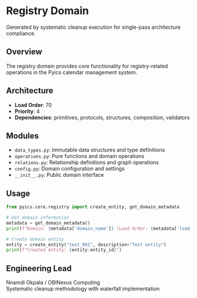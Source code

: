# Registry Domain

Generated by systematic cleanup execution for single-pass architecture compliance.

## Overview

The registry domain provides core functionality for registry-related operations in the Pyics calendar management system.

## Architecture

- **Load Order**: 70
- **Priority**: 4
- **Dependencies**: primitives, protocols, structures, composition, validators

## Modules

- `data_types.py`: Immutable data structures and type definitions
- `operations.py`: Pure functions and domain operations  
- `relations.py`: Relationship definitions and graph operations
- `config.py`: Domain configuration and settings
- `__init__.py`: Public domain interface

## Usage

```python
from pyics.core.registry import create_entity, get_domain_metadata

# Get domain information
metadata = get_domain_metadata()
print(f"Domain: {metadata['domain_name']} (Load Order: {metadata['load_order']})")

# Create domain entity
entity = create_entity("test_001", description="Test entity")
print(f"Created entity: {entity.entity_id}")
```

## Engineering Lead

Nnamdi Okpala / OBINexus Computing  
Systematic cleanup methodology with waterfall implementation
